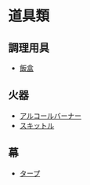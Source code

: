 # 道具類

## 調理用具

* [飯盒](tools/messtin.md)

## 火器

* [アルコールバーナー](tools/alcohol_burner.md)
* [スキットル](tools/hip_flask.md)

## 幕

* [タープ](tools/tarp.md)
